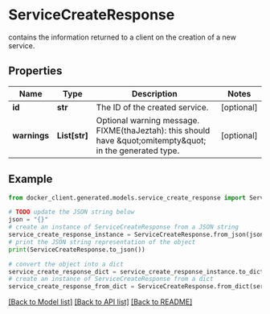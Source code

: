 # ServiceCreateResponse

contains the information returned to a client on the creation of a new service. 

## Properties

Name | Type | Description | Notes
------------ | ------------- | ------------- | -------------
**id** | **str** | The ID of the created service. | [optional] 
**warnings** | **List[str]** | Optional warning message.  FIXME(thaJeztah): this should have \&quot;omitempty\&quot; in the generated type.  | [optional] 

## Example

```python
from docker_client.generated.models.service_create_response import ServiceCreateResponse

# TODO update the JSON string below
json = "{}"
# create an instance of ServiceCreateResponse from a JSON string
service_create_response_instance = ServiceCreateResponse.from_json(json)
# print the JSON string representation of the object
print(ServiceCreateResponse.to_json())

# convert the object into a dict
service_create_response_dict = service_create_response_instance.to_dict()
# create an instance of ServiceCreateResponse from a dict
service_create_response_from_dict = ServiceCreateResponse.from_dict(service_create_response_dict)
```
[[Back to Model list]](../README.md#documentation-for-models) [[Back to API list]](../README.md#documentation-for-api-endpoints) [[Back to README]](../README.md)


